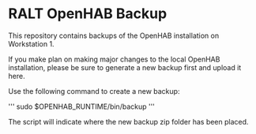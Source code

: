 # RALT OpenHAB Backup

This repository contains backups of the OpenHAB installation on Workstation 1.

If you make plan on making major changes to the local OpenHAB installation, please be sure to generate a new backup first and upload it here.

Use the following command to create a new backup:

'''
sudo $OPENHAB_RUNTIME/bin/backup
'''

The script will indicate where the new backup zip folder has been placed.

